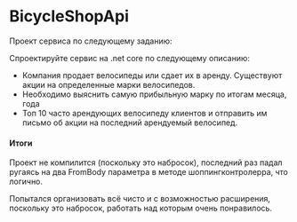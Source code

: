 # BicycleShopApi

Проект сервиса по следующему заданию:

Спроектируйте сервис на .net core по следующему описанию:
  - Компания продает велосипеды или сдает их в аренду. Существуют акции на
  определенные марки велосипедов.
  - Необходимо выяснить самую прибыльную марку по итогам месяца, года
  - Топ 10 часто арендующих велосипеду клиентов и отправить им письмо об акции на
  последний арендуемый велосипед.

#### Итоги
Проект не компилится (поскольку это набросок), последний раз падал ругаясь на два FromBody параметра в методе шоппингконтролерра, что логично.

Попытался организовать всё чисто и с возможностью расширения, поскольку это набросок, работать над которым очень понравилось. 
